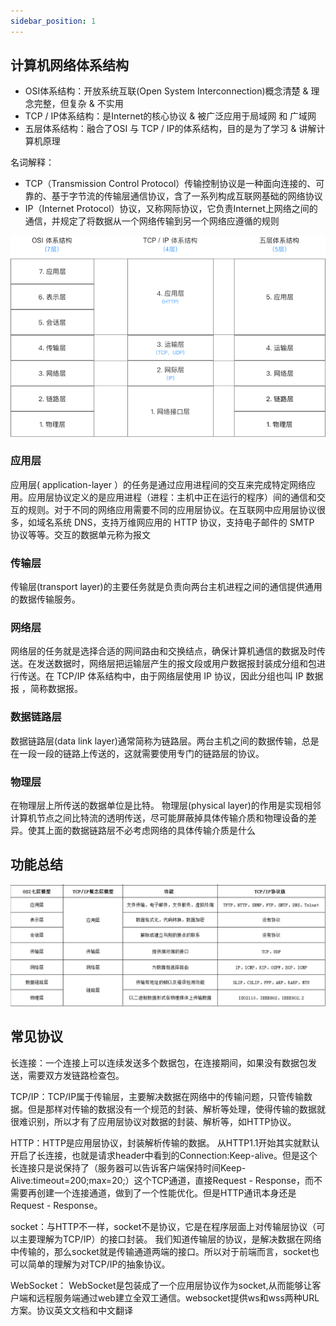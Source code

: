 ```yaml
---
sidebar_position: 1
---
```


## 计算机网络体系结构

- OSI体系结构：开放系统互联(Open System Interconnection)概念清楚 & 理念完整，但复杂 & 不实用
- TCP / IP体系结构：是Internet的核心协议 & 被广泛应用于局域网 和 广域网
- 五层体系结构：融合了OSI 与 TCP / IP的体系结构，目的是为了学习 & 讲解计算机原理

名词解释：

- TCP（Transmission Control Protocol）传输控制协议是一种面向连接的、可靠的、基于字节流的传输层通信协议，含了一系列构成互联网基础的网络协议
- IP（Internet Protocol）协议，又称网际协议，它负责Internet上网络之间的通信，并规定了将数据从一个网络传输到另一个网络应遵循的规则

![图片加载失败](./img/体系结构.png)

### 应用层

应用层( application-layer ）的任务是通过应用进程间的交互来完成特定网络应用。应用层协议定义的是应用进程（进程：主机中正在运行的程序）间的通信和交互的规则。对于不同的网络应用需要不同的应用层协议。在互联网中应用层协议很多，如域名系统 DNS，支持万维网应用的 HTTP 协议，支持电子邮件的 SMTP 协议等等。交互的数据单元称为报文

### 传输层

传输层(transport layer)的主要任务就是负责向两台主机进程之间的通信提供通用的数据传输服务。

### 网络层

网络层的任务就是选择合适的网间路由和交换结点，确保计算机通信的数据及时传送。在发送数据时，网络层把运输层产生的报文段或用户数据报封装成分组和包进行传送。在 TCP/IP 体系结构中，由于网络层使用 IP 协议，因此分组也叫 IP 数据报 ，简称数据报。

### 数据链路层

数据链路层(data link layer)通常简称为链路层。两台主机之间的数据传输，总是在一段一段的链路上传送的，这就需要使用专门的链路层的协议。

### 物理层

在物理层上所传送的数据单位是比特。 物理层(physical layer)的作用是实现相邻计算机节点之间比特流的透明传送，尽可能屏蔽掉具体传输介质和物理设备的差异。使其上面的数据链路层不必考虑网络的具体传输介质是什么


## 功能总结

![图片加载失败](./img/体系结构总结.png)

## 常见协议

长连接：一个连接上可以连续发送多个数据包，在连接期间，如果没有数据包发送，需要双方发链路检查包。

TCP/IP：TCP/IP属于传输层，主要解决数据在网络中的传输问题，只管传输数据。但是那样对传输的数据没有一个规范的封装、解析等处理，使得传输的数据就很难识别，所以才有了应用层协议对数据的封装、解析等，如HTTP协议。

HTTP：HTTP是应用层协议，封装解析传输的数据。 从HTTP1.1开始其实就默认开启了长连接，也就是请求header中看到的Connection:Keep-alive。但是这个长连接只是说保持了（服务器可以告诉客户端保持时间Keep-Alive:timeout=200;max=20;）这个TCP通道，直接Request - Response，而不需要再创建一个连接通道，做到了一个性能优化。但是HTTP通讯本身还是Request - Response。

socket：与HTTP不一样，socket不是协议，它是在程序层面上对传输层协议（可以主要理解为TCP/IP）的接口封装。 我们知道传输层的协议，是解决数据在网络中传输的，那么socket就是传输通道两端的接口。所以对于前端而言，socket也可以简单的理解为对TCP/IP的抽象协议。

WebSocket： WebSocket是包装成了一个应用层协议作为socket,从而能够让客户端和远程服务端通过web建立全双工通信。websocket提供ws和wss两种URL方案。协议英文文档和中文翻译


